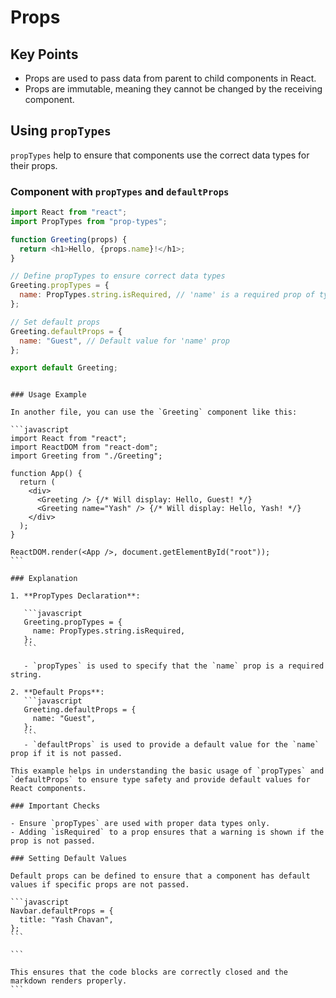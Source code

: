 # Props

## Key Points

- Props are used to pass data from parent to child components in React.
- Props are immutable, meaning they cannot be changed by the receiving component.

## Using `propTypes`

`propTypes` help to ensure that components use the correct data types for their props.

### Component with `propTypes` and `defaultProps`

```javascript
import React from "react";
import PropTypes from "prop-types";

function Greeting(props) {
  return <h1>Hello, {props.name}!</h1>;
}

// Define propTypes to ensure correct data types
Greeting.propTypes = {
  name: PropTypes.string.isRequired, // 'name' is a required prop of type string
};

// Set default props
Greeting.defaultProps = {
  name: "Guest", // Default value for 'name' prop
};

export default Greeting;
```

````

### Usage Example

In another file, you can use the `Greeting` component like this:

```javascript
import React from "react";
import ReactDOM from "react-dom";
import Greeting from "./Greeting";

function App() {
  return (
    <div>
      <Greeting /> {/* Will display: Hello, Guest! */}
      <Greeting name="Yash" /> {/* Will display: Hello, Yash! */}
    </div>
  );
}

ReactDOM.render(<App />, document.getElementById("root"));
```

### Explanation

1. **PropTypes Declaration**:

   ```javascript
   Greeting.propTypes = {
     name: PropTypes.string.isRequired,
   };
   ```

   - `propTypes` is used to specify that the `name` prop is a required string.

2. **Default Props**:
   ```javascript
   Greeting.defaultProps = {
     name: "Guest",
   };
   ```
   - `defaultProps` is used to provide a default value for the `name` prop if it is not passed.

This example helps in understanding the basic usage of `propTypes` and `defaultProps` to ensure type safety and provide default values for React components.

### Important Checks

- Ensure `propTypes` are used with proper data types only.
- Adding `isRequired` to a prop ensures that a warning is shown if the prop is not passed.

### Setting Default Values

Default props can be defined to ensure that a component has default values if specific props are not passed.

```javascript
Navbar.defaultProps = {
  title: "Yash Chavan",
};
```

```

This ensures that the code blocks are correctly closed and the markdown renders properly.
```
````
